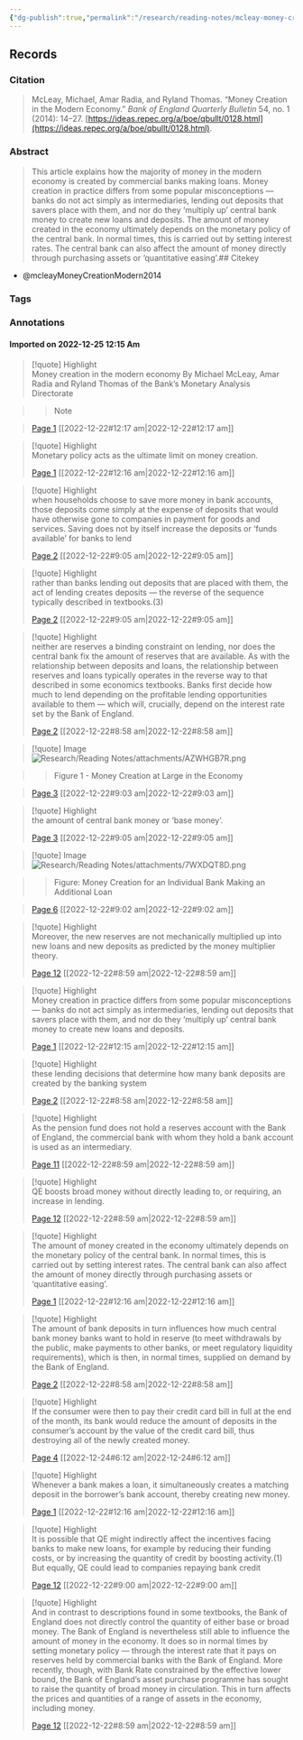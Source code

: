 ```yaml
---
{"dg-publish":true,"permalink":"/research/reading-notes/mcleay-money-creation-modern2014/","tags":["gardenEntry"]}
---
```



## Records

### Citation

> McLeay, Michael, Amar Radia, and Ryland Thomas. “Money Creation in the Modern Economy.” _Bank of England Quarterly Bulletin_ 54, no. 1 (2014): 14–27. [https://ideas.repec.org/a/boe/qbullt/0128.html](https://ideas.repec.org/a/boe/qbullt/0128.html).

### Abstract

> This article explains how the majority of money in the modern economy is created by commercial banks making loans. Money creation in practice differs from some popular misconceptions — banks do not act simply as intermediaries, lending out deposits that savers place with them, and nor do they ‘multiply up’ central bank money to create new loans and deposits. The amount of money created in the economy ultimately depends on the monetary policy of the central bank. In normal times, this is carried out by setting interest rates. The central bank can also affect the amount of money directly through purchasing assets or ‘quantitative easing’.## Citekey
- @mcleayMoneyCreationModern2014

### Tags

### Annotations



#### Imported on 2022-12-25 12:15 Am

> [!quote] Highlight  
> Money creation in the modern economy By Michael McLeay, Amar Radia and Ryland Thomas of the Bank’s Monetary Analysis Directorate

>> Note

>
> [Page 1](zotero://open-pdf/library/items/YRZPDGDX?page=1) [[2022-12-22#12:17 am\|2022-12-22#12:17 am]]

> [!quote] Highlight  
> Monetary policy acts as the ultimate limit on money creation.
>
> [Page 1](zotero://open-pdf/library/items/YRZPDGDX?page=1) [[2022-12-22#12:16 am\|2022-12-22#12:16 am]]

> [!quote] Highlight  
> when households choose to save more money in bank accounts, those deposits come simply at the expense of deposits that would have otherwise gone to companies in payment for goods and services. Saving does not by itself increase the deposits or ‘funds available’ for banks to lend
>
> [Page 2](zotero://open-pdf/library/items/YRZPDGDX?page=2) [[2022-12-22#9:05 am\|2022-12-22#9:05 am]]

> [!quote] Highlight  
> rather than banks lending out deposits that are placed with them, the act of lending creates deposits — the reverse of the sequence typically described in textbooks.(3)
>
> [Page 2](zotero://open-pdf/library/items/YRZPDGDX?page=2) [[2022-12-22#9:05 am\|2022-12-22#9:05 am]]

> [!quote] Highlight  
> neither are reserves a binding constraint on lending, nor does the central bank fix the amount of reserves that are available. As with the relationship between deposits and loans, the relationship between reserves and loans typically operates in the reverse way to that described in some economics textbooks. Banks first decide how much to lend depending on the profitable lending opportunities available to them — which will, crucially, depend on the interest rate set by the Bank of England.
>
> [Page 2](zotero://open-pdf/library/items/YRZPDGDX?page=2) [[2022-12-22#8:58 am\|2022-12-22#8:58 am]]

> [!quote] Image  
> ![Research/Reading Notes/attachments/AZWHGB7R.png](/img/user/Research/Reading%20Notes/attachments/AZWHGB7R.png)

>> Figure 1 - Money Creation at Large in the Economy

>
> [Page 3](zotero://open-pdf/library/items/YRZPDGDX?page=3) [[2022-12-22#9:03 am\|2022-12-22#9:03 am]]

> [!quote] Highlight  
> the amount of central bank money or ‘base money’.
>
> [Page 3](zotero://open-pdf/library/items/YRZPDGDX?page=3) [[2022-12-22#9:05 am\|2022-12-22#9:05 am]]

> [!quote] Image  
> ![Research/Reading Notes/attachments/7WXDQT8D.png](/img/user/Research/Reading%20Notes/attachments/7WXDQT8D.png)

>> Figure: Money Creation for an Individual Bank Making an Additional Loan

>
> [Page 6](zotero://open-pdf/library/items/YRZPDGDX?page=6) [[2022-12-22#9:02 am\|2022-12-22#9:02 am]]

> [!quote] Highlight  
> Moreover, the new reserves are not mechanically multiplied up into new loans and new deposits as predicted by the money multiplier theory.
>
> [Page 12](zotero://open-pdf/library/items/YRZPDGDX?page=12) [[2022-12-22#8:59 am\|2022-12-22#8:59 am]]

> [!quote] Highlight  
> Money creation in practice differs from some popular misconceptions — banks do not act simply as intermediaries, lending out deposits that savers place with them, and nor do they ‘multiply up’ central bank money to create new loans and deposits.
>
> [Page 1](zotero://open-pdf/library/items/YRZPDGDX?page=1) [[2022-12-22#12:15 am\|2022-12-22#12:15 am]]

> [!quote] Highlight  
> these lending decisions that determine how many bank deposits are created by the banking system
>
> [Page 2](zotero://open-pdf/library/items/YRZPDGDX?page=2) [[2022-12-22#8:58 am\|2022-12-22#8:58 am]]

> [!quote] Highlight  
> As the pension fund does not hold a reserves account with the Bank of England, the commercial bank with whom they hold a bank account is used as an intermediary.
>
> [Page 11](zotero://open-pdf/library/items/YRZPDGDX?page=11) [[2022-12-22#8:59 am\|2022-12-22#8:59 am]]

> [!quote] Highlight  
> QE boosts broad money without directly leading to, or requiring, an increase in lending.
>
> [Page 12](zotero://open-pdf/library/items/YRZPDGDX?page=12) [[2022-12-22#8:59 am\|2022-12-22#8:59 am]]

> [!quote] Highlight  
> The amount of money created in the economy ultimately depends on the monetary policy of the central bank. In normal times, this is carried out by setting interest rates. The central bank can also affect the amount of money directly through purchasing assets or ‘quantitative easing’.
>
> [Page 1](zotero://open-pdf/library/items/YRZPDGDX?page=1) [[2022-12-22#12:16 am\|2022-12-22#12:16 am]]

> [!quote] Highlight  
> The amount of bank deposits in turn influences how much central bank money banks want to hold in reserve (to meet withdrawals by the public, make payments to other banks, or meet regulatory liquidity requirements), which is then, in normal times, supplied on demand by the Bank of England.
>
> [Page 2](zotero://open-pdf/library/items/YRZPDGDX?page=2) [[2022-12-22#8:58 am\|2022-12-22#8:58 am]]

> [!quote] Highlight  
> If the consumer were then to pay their credit card bill in full at the end of the month, its bank would reduce the amount of deposits in the consumer’s account by the value of the credit card bill, thus destroying all of the newly created money.
>
> [Page 4](zotero://open-pdf/library/items/YRZPDGDX?page=4) [[2022-12-24#6:12 am\|2022-12-24#6:12 am]]

> [!quote] Highlight  
> Whenever a bank makes a loan, it simultaneously creates a matching deposit in the borrower’s bank account, thereby creating new money.
>
> [Page 1](zotero://open-pdf/library/items/YRZPDGDX?page=1) [[2022-12-22#12:16 am\|2022-12-22#12:16 am]]

> [!quote] Highlight  
> It is possible that QE might indirectly affect the incentives facing banks to make new loans, for example by reducing their funding costs, or by increasing the quantity of credit by boosting activity.(1) But equally, QE could lead to companies repaying bank credit
>
> [Page 12](zotero://open-pdf/library/items/YRZPDGDX?page=12) [[2022-12-22#9:00 am\|2022-12-22#9:00 am]]

> [!quote] Highlight  
> And in contrast to descriptions found in some textbooks, the Bank of England does not directly control the quantity of either base or broad money. The Bank of England is nevertheless still able to influence the amount of money in the economy. It does so in normal times by setting monetary policy — through the interest rate that it pays on reserves held by commercial banks with the Bank of England. More recently, though, with Bank Rate constrained by the effective lower bound, the Bank of England’s asset purchase programme has sought to raise the quantity of broad money in circulation. This in turn affects the prices and quantities of a range of assets in the economy, including money.
>
> [Page 12](zotero://open-pdf/library/items/YRZPDGDX?page=12) [[2022-12-22#8:59 am\|2022-12-22#8:59 am]]




